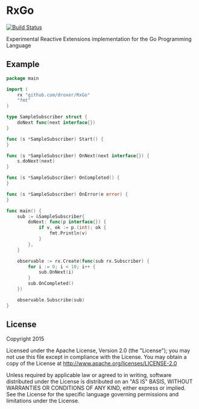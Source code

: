 # RxGo

[![Build Status](https://travis-ci.org/droxer/RxGo.svg?branch=develop)](https://travis-ci.org/droxer/RxGo)


Experimental Reactive Extensions implementation for the Go Programming Language

## Example

```go
package main

import (
    rx "github.com/droxer/RxGo"
    "fmt"
)

type SampleSubscriber struct {
    doNext func(next interface{})
}

func (s *SampleSubscriber) Start() {
}

func (s *SampleSubscriber) OnNext(next interface{}) {
    s.doNext(next)
}

func (s *SampleSubscriber) OnCompleted() {
}

func (s *SampleSubscriber) OnError(e error) {
}

func main() {
    sub := &SampleSubscriber{
        doNext: func(p interface{}) {
            if v, ok := p.(int); ok {
                fmt.Println(v)
            }
        },
    }

    observable := rx.Create(func(sub rx.Subscriber) {
        for i := 0; i < 10; i++ {
            sub.OnNext(i)
        }
        sub.OnCompleted()
    })

    observable.Subscribe(sub)
}


```

## License

Copyright 2015

Licensed under the Apache License, Version 2.0 (the "License"); you may not use this file except in compliance with the License. You may obtain a copy of the License at <http://www.apache.org/licenses/LICENSE-2.0>

Unless required by applicable law or agreed to in writing, software distributed under the License is distributed on an "AS IS" BASIS, WITHOUT WARRANTIES OR CONDITIONS OF ANY KIND, either express or implied. See the License for the specific language governing permissions and limitations under the License.

